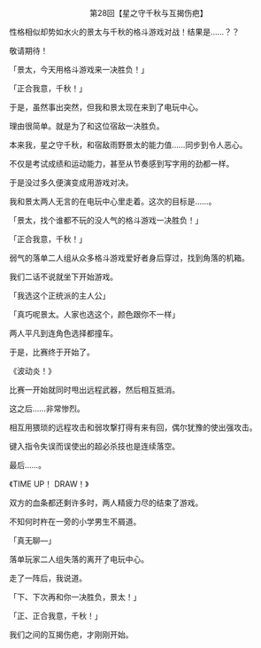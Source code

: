 <p align="center">第28回【星之守千秋与互揭伤疤】</p>

性格相似却势如水火的景太与千秋的格斗游戏对战！结果是……？？

敬请期待！

「景太，今天用格斗游戏来一决胜负！」

「正合我意，千秋！」

于是，虽然事出突然，但我和景太现在来到了电玩中心。

理由很简单。就是为了和这位宿敌一决胜负。

本来我，星之守千秋，和宿敌雨野景太的能力值……同步到令人恶心。

不仅是考试成绩和运动能力，甚至从节奏感到写字用的劲都一样。

于是没过多久便演变成用游戏对决。

我和景太两人无言的在电玩中心里走着。这次的目标是……。

「景太，找个谁都不玩的没人气的格斗游戏一决胜负！」

「正合我意，千秋！」

弱气的落单二人组从众多格斗游戏爱好者身后穿过，找到角落的机箱。

我们二话不说就坐下开始游戏。

「我选这个正统派的主人公」

「真巧呢景太。人家也选这个，颜色跟你不一样」

两人平凡到连角色选择都撞车。

于是，比赛终于开始了。

《波动炎！》

比赛一开始就同时甩出远程武器，然后相互抵消。

这之后……非常惨烈。

相互用猥琐的远程攻击和弱攻撃打得有来有回，偶尔犹豫的使出强攻击。

键入指令失误而误使出的超必杀技也是连续落空。

最后……。

《TIME UP！ DRAW！》

双方的血条都还剩许多时，两人精疲力尽的结束了游戏。

不知何时杵在一旁的小学男生不屑道。

「真无聊—」

落单玩家二人组失落的离开了电玩中心。

走了一阵后，我说道。

「下、下次再和你一决胜负，景太！」

「正、正合我意，千秋！」

我们之间的互揭伤疤，才刚刚开始。

